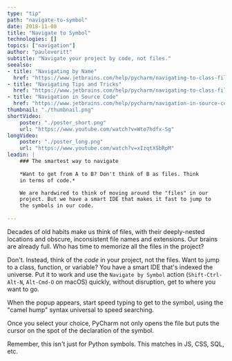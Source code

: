 ```yaml
---
type: "tip"
path: "navigate-to-symbol"
date: 2018-11-08
title: "Navigate to Symbol"
technologies: []
topics: ["navigation"]
author: "pauleveritt"
subtitle: "Navigate your project by code, not files."
seealso:
- title: "Navigating by Name"
  href: "https://www.jetbrains.com/help/pycharm/navigating-to-class-file-or-symbol-by-name.html#9a8d021a"  
- title: "Navigating Tips and Tricks"
  href: "https://www.jetbrains.com/help/pycharm/navigating-to-class-file-or-symbol-by-name.html#tips"  
- title: "Navigation in Source Code"
  href: "https://www.jetbrains.com/help/pycharm/navigation-in-source-code.html"  
thumbnail: "./thumbnail.png"
shortVideo:
    poster: "./poster_short.png"
    url: "https://www.youtube.com/watch?v=Wto7hdfx-Sg"
longVideo:
    poster: "./poster_long.png"
    url: "https://www.youtube.com/watch?v=xIzqtXSbRpM"
leadin: |
    ### The smartest way to navigate
    
    *Want to get from A to B? Don't think of B as files. Think 
    in terms of code.*

    We are hardwired to think of moving around the "files" in our 
    project. But we have a smart IDE that makes it fast to jump to 
    the symbols in our code.    
    
---
```


Decades of old habits make us think of files, with their deeply-nested 
locations and obscure, inconsistent file names and extensions. Our brains 
are already full. Who has time to memorize all the files in the project?

Don't. Instead, think of the *code* in your project, not the files. 
Want to jump to a class, function, or variable? You have a smart IDE 
that's indexed the universe. Put it to work and use the 
``Navigate by Symbol`` action (``Shift-Ctrl-Alt-N``, ``Alt-Cmd-O`` on 
macOS) quickly, without disruption, get to where you want to go.

When the popup appears, start speed typing to get to the symbol, using 
the "camel hump" syntax universal to speed searching.

Once you select your choice, PyCharm not only opens the file but 
puts the cursor on the spot of the declaration of the symbol.

Remember, this isn't just for Python symbols. This matches in JS, CSS, 
SQL, etc.
